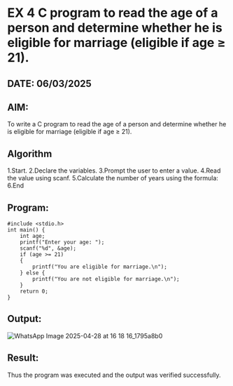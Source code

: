 # EX 4 C program to read the age of a person and determine whether he is eligible for marriage (eligible if age ≥ 21).
## DATE: 06/03/2025  
## AIM:
To write a C program to read the age of a person and determine whether he is eligible for marriage (eligible if age ≥ 21).

## Algorithm
1.Start.
2.Declare the variables.
3.Prompt the user to enter a value.
4.Read the value using scanf.
5.Calculate the number of years using the formula:
6.End 

## Program:
```
#include <stdio.h>
int main() {
    int age;
    printf("Enter your age: ");
    scanf("%d", &age);
    if (age >= 21)
    {
        printf("You are eligible for marriage.\n");
    } else {
        printf("You are not eligible for marriage.\n");
    }
    return 0;
}
```

## Output:
![WhatsApp Image 2025-04-28 at 16 18 16_1795a8b0](https://github.com/user-attachments/assets/f3e868bc-8512-4372-bc1c-9de5cf873a21)



## Result:
Thus the program was executed and the output was verified successfully.
